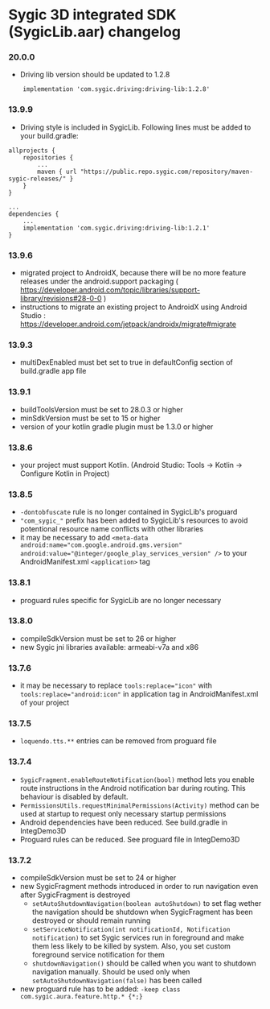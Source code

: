 # Sygic 3D integrated SDK (SygicLib.aar) changelog

### 20.0.0

* Driving lib version should be updated to 1.2.8
```
    implementation 'com.sygic.driving:driving-lib:1.2.8'
```


### 13.9.9

* Driving style is included in SygicLib. Following lines must be added to your build.gradle:
```
allprojects {
    repositories {
        ...
        maven { url "https://public.repo.sygic.com/repository/maven-sygic-releases/" }
    }
}

...
dependencies {
    ...
    implementation 'com.sygic.driving:driving-lib:1.2.1'
}
```

### 13.9.6

* migrated project to AndroidX, because there will be no more feature releases under the android.support packaging ( https://developer.android.com/topic/libraries/support-library/revisions#28-0-0 )
* instructions to migrate an existing project to AndroidX using Android Studio : https://developer.android.com/jetpack/androidx/migrate#migrate

### 13.9.3

* multiDexEnabled must bet set to true in defaultConfig section of build.gradle app file

### 13.9.1

* buildToolsVersion must be set to 28.0.3 or higher
* minSdkVersion must be set to 15 or higher
* version of your kotlin gradle plugin must be 1.3.0 or higher

### 13.8.6

* your project must support Kotlin. (Android Studio: Tools -> Kotlin -> Configure Kotlin in Project)


### 13.8.5

* `-dontobfuscate` rule is no longer contained in SygicLib's proguard
* `"com_sygic_"` prefix has been added to SygicLib's resources to avoid potentional resource name conflicts with other libraries
* it may be necessary to add `<meta-data android:name="com.google.android.gms.version" android:value="@integer/google_play_services_version" />` to your AndroidManifest.xml `<application>` tag


### 13.8.1

* proguard rules specific for SygicLib are no longer necessary


### 13.8.0

* compileSdkVersion must be set to 26 or higher
* new Sygic jni libraries available: armeabi-v7a and x86

  
### 13.7.6
  * it may be necessary to replace `tools:replace="icon"` with `tools:replace="android:icon"` in application tag in AndroidManifest.xml of your project

 
### 13.7.5
  * `loquendo.tts.**` entries can be removed from proguard file           

 
### 13.7.4
  * `SygicFragment.enableRouteNotification(bool)` method lets you enable route instructions in the Android notification bar during routing. This behaviour is disabled by default.
  * `PermissionsUtils.requestMinimalPermissions(Activity)` method can be used at startup to request only necessary startup permissions
  * Android dependencies have been reduced. See build.gradle in IntegDemo3D
  * Proguard rules can be reduced. See proguard file in IntegDemo3D  


### 13.7.2

 * compileSdkVersion must be set to 24 or higher
 * new SygicFragment methods introduced in order to run navigation even after SygicFragment is destroyed
    * `setAutoShutdownNavigation(boolean autoShutdown)` to set flag wether the navigation should be shutdown when SygicFragment has been destroyed or should remain running 
    * `setServiceNotification(int notificationId, Notification notification)` to set Sygic services run in foreground and make them less likely to be killed by system. Also, you set custom foreground service notification for them
    * `shutdownNavigation()` should be called when you want to shutdown navigation manually. Should be used only when `setAutoShutdownNavigation(false)` has been called
 * new proguard rule has to be added: `-keep class com.sygic.aura.feature.http.* {*;}`
 

